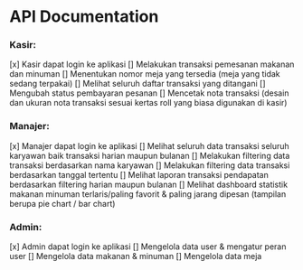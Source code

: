 # API Documentation

### Kasir:
[x] Kasir dapat login ke aplikasi
[] Melakukan transaksi pemesanan makanan dan minuman
[] Menentukan nomor meja yang tersedia (meja yang tidak sedang terpakai)
[] Melihat seluruh daftar transaksi yang ditangani
[] Mengubah status pembayaran pesanan
[] Mencetak nota transaksi (desain dan ukuran nota transaksi sesuai kertas roll yang biasa 
digunakan di kasir)

### Manajer:
[x] Manajer dapat login ke aplikasi
[] Melihat seluruh data transaksi seluruh karyawan baik transaksi harian maupun bulanan
[] Melakukan filtering data transaksi berdasarkan nama karyawan
[] Melakukan filtering data transaksi berdasarkan tanggal tertentu
[] Melihat laporan transaksi pendapatan berdasarkan filtering harian maupun bulanan
[] Melihat dashboard statistik makanan minuman terlaris/paling favorit & paling jarang
dipesan (tampilan berupa pie chart / bar chart)

### Admin:
[x] Admin dapat login ke aplikasi
[] Mengelola data user & mengatur peran user
[] Mengelola data makanan & minuman
[] Mengelola data meja
